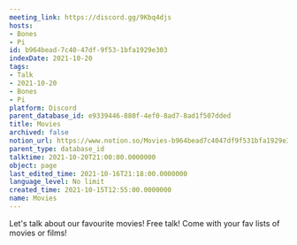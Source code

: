 ```yaml
---
meeting_link: https://discord.gg/9Kbq4djs
hosts:
- Bones
- Pi
id: b964bead-7c40-47df-9f53-1bfa1929e303
indexDate: 2021-10-20
tags:
- Talk
- 2021-10-20
- Bones
- Pi
platform: Discord
parent_database_id: e9339446-880f-4ef0-8ad7-8ad1f507dded
title: Movies
archived: false
notion_url: https://www.notion.so/Movies-b964bead7c4047df9f531bfa1929e303
parent_type: database_id
talktime: 2021-10-20T21:00:00.0000000
object: page
last_edited_time: 2021-10-16T21:18:00.0000000
language_level: No limit
created_time: 2021-10-15T12:55:00.0000000
name: Movies
---
```


Let's talk about our favourite movies!
Free talk! Come with your fav lists of movies or films!


